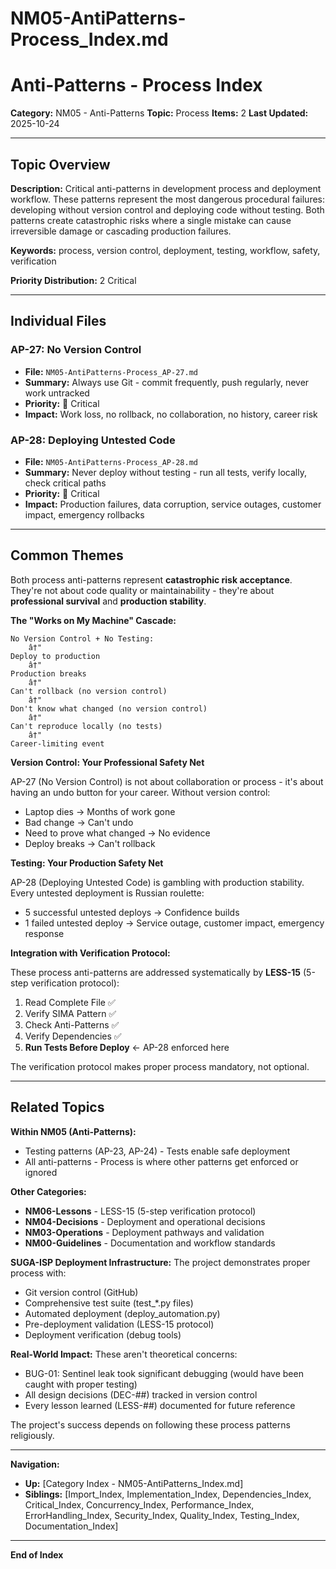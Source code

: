 # NM05-AntiPatterns-Process_Index.md

# Anti-Patterns - Process Index

**Category:** NM05 - Anti-Patterns
**Topic:** Process
**Items:** 2
**Last Updated:** 2025-10-24

---

## Topic Overview

**Description:** Critical anti-patterns in development process and deployment workflow. These patterns represent the most dangerous procedural failures: developing without version control and deploying code without testing. Both patterns create catastrophic risks where a single mistake can cause irreversible damage or cascading production failures.

**Keywords:** process, version control, deployment, testing, workflow, safety, verification

**Priority Distribution:** 2 Critical

---

## Individual Files

### AP-27: No Version Control
- **File:** `NM05-AntiPatterns-Process_AP-27.md`
- **Summary:** Always use Git - commit frequently, push regularly, never work untracked
- **Priority:** 🔴 Critical
- **Impact:** Work loss, no rollback, no collaboration, no history, career risk

### AP-28: Deploying Untested Code
- **File:** `NM05-AntiPatterns-Process_AP-28.md`
- **Summary:** Never deploy without testing - run all tests, verify locally, check critical paths
- **Priority:** 🔴 Critical
- **Impact:** Production failures, data corruption, service outages, customer impact, emergency rollbacks

---

## Common Themes

Both process anti-patterns represent **catastrophic risk acceptance**. They're not about code quality or maintainability - they're about **professional survival** and **production stability**.

**The "Works on My Machine" Cascade:**

```
No Version Control + No Testing:
    â†"
Deploy to production
    â†"
Production breaks
    â†"
Can't rollback (no version control)
    â†"
Don't know what changed (no version control)
    â†"
Can't reproduce locally (no tests)
    â†"
Career-limiting event
```

**Version Control: Your Professional Safety Net**

AP-27 (No Version Control) is not about collaboration or process - it's about having an undo button for your career. Without version control:
- Laptop dies → Months of work gone
- Bad change → Can't undo
- Need to prove what changed → No evidence
- Deploy breaks → Can't rollback

**Testing: Your Production Safety Net**

AP-28 (Deploying Untested Code) is gambling with production stability. Every untested deployment is Russian roulette:
- 5 successful untested deploys → Confidence builds
- 1 failed untested deploy → Service outage, customer impact, emergency response

**Integration with Verification Protocol:**

These process anti-patterns are addressed systematically by **LESS-15** (5-step verification protocol):

1. Read Complete File ✅
2. Verify SIMA Pattern ✅
3. Check Anti-Patterns ✅  
4. Verify Dependencies ✅
5. **Run Tests Before Deploy** ← AP-28 enforced here

The verification protocol makes proper process mandatory, not optional.

---

## Related Topics

**Within NM05 (Anti-Patterns):**
- Testing patterns (AP-23, AP-24) - Tests enable safe deployment
- All anti-patterns - Process is where other patterns get enforced or ignored

**Other Categories:**
- **NM06-Lessons** - LESS-15 (5-step verification protocol)
- **NM04-Decisions** - Deployment and operational decisions
- **NM03-Operations** - Deployment pathways and validation
- **NM00-Guidelines** - Documentation and workflow standards

**SUGA-ISP Deployment Infrastructure:**
The project demonstrates proper process with:
- Git version control (GitHub)
- Comprehensive test suite (test_*.py files)
- Automated deployment (deploy_automation.py)
- Pre-deployment validation (LESS-15 protocol)
- Deployment verification (debug tools)

**Real-World Impact:**
These aren't theoretical concerns:
- BUG-01: Sentinel leak took significant debugging (would have been caught with proper testing)
- All design decisions (DEC-##) tracked in version control
- Every lesson learned (LESS-##) documented for future reference

The project's success depends on following these process patterns religiously.

---

**Navigation:**
- **Up:** [Category Index - NM05-AntiPatterns_Index.md]
- **Siblings:** [Import_Index, Implementation_Index, Dependencies_Index, Critical_Index, Concurrency_Index, Performance_Index, ErrorHandling_Index, Security_Index, Quality_Index, Testing_Index, Documentation_Index]

---

**End of Index**
